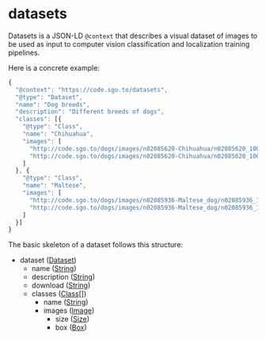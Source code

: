 # datasets

Datasets is a JSON-LD ```@context``` that describes a visual dataset of images to be used as input to computer vision classification and localization training pipelines.

Here is a concrete example:

```javascript
{
  "@context": "https://code.sgo.to/datasets",
  "@type": "Dataset",
  "name": "Dog breeds",
  "description": "Different breeds of dogs",
  "classes": [{
    "@type": "Class",
    "name": "Chihuahua",
    "images": [
      "http://code.sgo.to/dogs/images/n02085620-Chihuahua/n02085620_10074.jpg",
      "http://code.sgo.to/dogs/images/n02085620-Chihuahua/n02085620_10621.jpg"
    ]
  }, {
    "@type": "Class",
    "name": "Maltese",
    "images": [
      "http://code.sgo.to/dogs/images/n02085936-Maltese_dog/n02085936_10073.jpg",
      "http://code.sgo.to/dogs/images/n02085936-Maltese_dog/n02085936_10148.jpg"
    ]
  }]
}
```

The basic skeleton of a dataset follows this structure:

- dataset ([Dataset](Dataset.md))
  - name ([String](String.md))
  - description ([String](String.md))
  - download ([String](String.md))
  - classes ([Class](Class.md)[])
    - name ([String](String.md))
    - images ([Image](Image.md))
      - size ([Size](Size.md))
      - box ([Box](Box.md))
      

